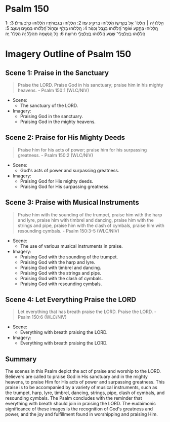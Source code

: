 # Psalm 150
1: הַ֥לְלוּ יָ֨הּ ׀ הַֽלְלוּ־ אֵ֥ל בְּקָדְשׁ֑וֹ הֽ͏ַ֝לְל֗וּהוּ בִּרְקִ֥יעַ עֻזּֽוֹ׃
2: הַֽלְל֥וּהוּ בִגְבוּרֹתָ֑יו הֽ͏ַ֝לְל֗וּהוּ כְּרֹ֣ב גֻּדְלֽוֹ׃
3: הַֽ֭לְלוּהוּ בְּתֵ֣קַע שׁוֹפָ֑ר הַֽ֝לְל֗וּהוּ בְּנֵ֣בֶל וְכִנּֽוֹר׃
4: הַֽ֭לְלוּהוּ בְתֹ֣ף וּמָח֑וֹל הַֽ֝לְל֗וּהוּ בְּמִנִּ֥ים וְעוּגָֽב׃
5: הַֽלְל֥וּהוּ בְצִלְצְלֵי־ שָׁ֑מַע הַֽ֝לְל֗וּהוּ בְּֽצִלְצְלֵ֥י תְרוּעָֽה׃
6: כֹּ֣ל הַ֭נְּשָׁמָה תְּהַלֵּ֥ל יָ֗הּ הַֽלְלוּ־ יָֽהּ׃

# Imagery Outline of Psalm 150

## Scene 1: Praise in the Sanctuary

> Praise the LORD. Praise God in his sanctuary; praise him in his mighty heavens. - Psalm 150:1 (WLC/NIV)

- Scene:
  - The sanctuary of the LORD.
- Imagery:
  - Praising God in the sanctuary.
  - Praising God in the mighty heavens.

## Scene 2: Praise for His Mighty Deeds

> Praise him for his acts of power; praise him for his surpassing greatness. - Psalm 150:2 (WLC/NIV)

- Scene:
  - God's acts of power and surpassing greatness.
- Imagery:
  - Praising God for His mighty deeds.
  - Praising God for His surpassing greatness.

## Scene 3: Praise with Musical Instruments

> Praise him with the sounding of the trumpet, praise him with the harp and lyre, praise him with timbrel and dancing, praise him with the strings and pipe, praise him with the clash of cymbals, praise him with resounding cymbals. - Psalm 150:3-5 (WLC/NIV)

- Scene:
  - The use of various musical instruments in praise.
- Imagery:
  - Praising God with the sounding of the trumpet.
  - Praising God with the harp and lyre.
  - Praising God with timbrel and dancing.
  - Praising God with the strings and pipe.
  - Praising God with the clash of cymbals.
  - Praising God with resounding cymbals.

## Scene 4: Let Everything Praise the LORD

> Let everything that has breath praise the LORD. Praise the LORD. - Psalm 150:6 (WLC/NIV)

- Scene:
  - Everything with breath praising the LORD.
- Imagery:
  - Everything with breath praising the LORD.

## Summary

The scenes in this Psalm depict the act of praise and worship to the LORD. Believers are called to praise God in His sanctuary and in the mighty heavens, to praise Him for His acts of power and surpassing greatness. This praise is to be accompanied by a variety of musical instruments, such as the trumpet, harp, lyre, timbrel, dancing, strings, pipe, clash of cymbals, and resounding cymbals. The Psalm concludes with the reminder that everything with breath should join in praising the LORD. The eudaimonic significance of these images is the recognition of God's greatness and power, and the joy and fulfillment found in worshipping and praising Him.